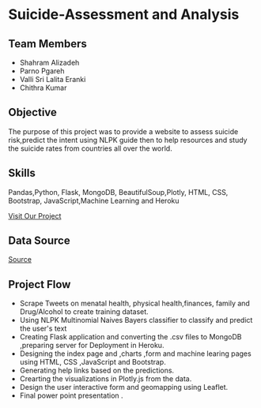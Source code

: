 # Suicide-Assessment and Analysis
 
## Team Members

- Shahram Alizadeh 
- Parno Pgareh
- Valli Sri Lalita Eranki
- Chithra Kumar

## Objective
The purpose of this project was to provide a website to assess suicide risk,predict the intent  using NLPK guide then to help resources and study the suicide rates from countries all over the world.

## Skills
Pandas,Python, Flask, MongoDB, BeautifulSoup,Plotly, HTML, CSS, Bootstrap, JavaScript,Machine Learning and Heroku

[Visit Our Project](https://suicide-perspectives.herokuapp.com/)

## Data Source
[Source](https://www.who.int/gho/mental_health/suicide_rates/en/)

## Project Flow
- Scrape Tweets on menatal health, physical health,finances, family and Drug/Alcohol to create training dataset.
- Using NLPK Multinomial Naives Bayers classifier to classify and predict the user's text
- Creating Flask application and converting the .csv files to MongoDB ,preparing server for Deployment in Heroku.
- Designing the index page and ,charts ,form and machine learing pages using HTML, CSS ,JavaScript and Bootstrap.
- Generating help links based on the predictions.
- Crearting the visualizations in Plotly.js from the data.
- Design the user interactive form and geomapping using Leaflet.
- Final power point presentation .
